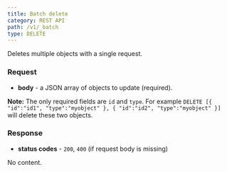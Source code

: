 ```yaml
---
title: Batch delete
category: REST API
path: /v1/_batch
type: DELETE
---
```


Deletes multiple objects with a single request.

### Request

- **body** - a JSON array of objects to update (required).

**Note:** The only required fields are `id` and `type`.
For example `DELETE [{ "id":"id1", "type":"myobject" }, { "id":"id2", "type":"myobject" }]`
will delete these two objects.

### Response

- **status codes** - `200`, `400` (if request body is missing)

No content.